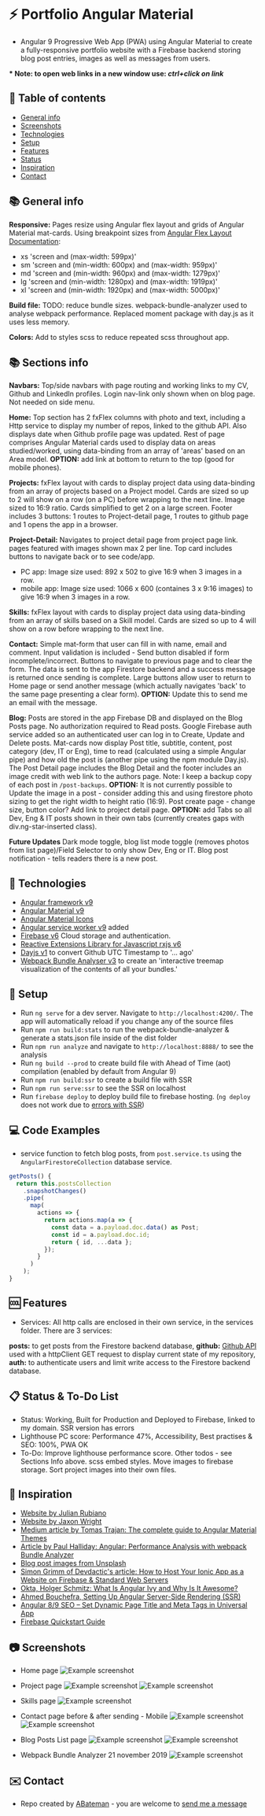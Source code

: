 # :zap: Portfolio Angular Material

* Angular 9 Progressive Web App (PWA) using Angular Material to create a fully-responsive portfolio website with a Firebase backend storing blog post entries, images as well as messages from users.

**\* Note: to open web links in a new window use: _ctrl+click on link_**

## :page_facing_up: Table of contents

* [General info](#general-info)
* [Screenshots](#screenshots)
* [Technologies](#technologies)
* [Setup](#setup)
* [Features](#features)
* [Status](#status)
* [Inspiration](#inspiration)
* [Contact](#contact)

## :books: General info

**Responsive:** Pages resize using Angular flex layout and grids of Angular Material mat-cards. Using breakpoint sizes from [Angular Flex Layout Documentation](https://github.com/angular/flex-layout/wiki/Responsive-API):

* xs 'screen and (max-width: 599px)'
* sm 'screen and (min-width: 600px) and (max-width: 959px)'
* md 'screen and (min-width: 960px) and (max-width: 1279px)'
* lg 'screen and (min-width: 1280px) and (max-width: 1919px)'
* xl 'screen and (min-width: 1920px) and (max-width: 5000px)'

**Build file:** TODO: reduce bundle sizes. webpack-bundle-analyzer used to analyse webpack performance. Replaced moment package with day.js as it uses less memory.

**Colors:** Add to styles scss to reduce repeated scss throughout app.

## :books: Sections info

**Navbars:** Top/side navbars with page routing and working links to my CV, Github and LinkedIn profiles. Login nav-link only shown when on blog page. Not needed on side menu.

**Home:** Top section has 2 fxFlex columns with photo and text, including a Http service to display my number of repos, linked to the github API. Also displays date when Github profile page was updated. Rest of page comprises Angular Material cards used to display data on areas studied/worked, using data-binding from an array of 'areas' based on an Area model.
**OPTION:** add link at bottom to return to the top (good for mobile phones).

**Projects:** fxFlex layout with cards to display project data using data-binding from an array of projects based on a Project model. Cards are sized so up to 2 will show on a row (on a PC) before wrapping to the next line. Image sized to 16:9 ratio. Cards simplified to get 2 on a large screen. Footer includes 3 buttons: 1 routes to Project-detail page, 1 routes to github page and 1 opens the app in a browser.

**Project-Detail:** Navigates to project detail page from project page link. pages featured with images shown max 2 per line. Top card includes buttons to navigate back or to see code/app.

* PC app: Image size used: 892 x 502 to give 16:9 when 3 images in a row.
* mobile app: Image size used: 1066 x 600 (containes 3 x 9:16 images) to give 16:9 when 3 images in a row.

**Skills:** fxFlex layout with cards to display project data using data-binding from an array of skills based on a Skill model. Cards are sized so up to 4 will show on a row before wrapping to the next line.

**Contact:** Simple mat-form that user can fill in with name, email and comment. Input validation is included - Send button disabled if form incomplete/incorrect. Buttons to navigate to previous page and to clear the form. The data is sent to the app Firestore backend and a success message is returned once sending is complete. Large buttons allow user to return to Home page or send another message (which actually navigates 'back' to the same page presenting a clear form).
**OPTION:** Update this to send me an email with the message.

**Blog:** Posts are stored in the app Firebase DB and displayed on the Blog Posts page. No authorization required to Read posts. Google Firebase auth service added so an authenticated user can log in to Create, Update and Delete posts.
  Mat-cards now display Post title, subtitle, content, post category (dev, IT or Eng), time to read (calculated using a simple Angular pipe) and how old the post is (another pipe using the npm module Day.js). The Post Detail page includes the Blog Detail and the footer includes an image credit with web link to the authors page. Note: I keep a backup copy of each post in `/post-backups`.
**OPTION:** It is not currently possible to Update the image in a post - consider adding this and using firestore photo sizing to get the right width to height ratio (16:9). Post create page - change size, button color? Add link to project detail page.
**OPTION:** add Tabs so all Dev, Eng & IT posts shown in their own tabs (currently creates gaps with div.ng-star-inserted class).

**Future Updates** Dark mode toggle, blog list mode toggle (removes photos from list page)/Field Selector to only show Dev, Eng or IT. Blog post notification - tells readers there is a new post.

## :signal_strength: Technologies

* [Angular framework v9](https://angular.io/)
* [Angular Material v9](https://material.angular.io/)
* [Angular Material Icons](https://material.io/resources/icons/?style=baseline)
* [Angular service worker v9](https://angular.io/guide/service-worker-intro) added
* [Firebase v6](https://firebase.google.com) Cloud storage and authentication.
* [Reactive Extensions Library for Javascript rxjs v6](https://rxjs-dev.firebaseapp.com/)
* [Dayjs v1](https://github.com/iamkun/dayjs) to convert Github UTC Timestamp to '... ago'
* [Webpack Bundle Analyser v3](https://www.npmjs.com/package/webpack-bundle-analyzer) to create an 'interactive treemap visualization of the contents of all your bundles.'

## :floppy_disk: Setup

* Run `ng serve` for a dev server. Navigate to `http://localhost:4200/`. The app will automatically reload if you change any of the source files
* Run `npm run build:stats` to run the webpack-bundle-analyzer & generate a stats.json file inside of the dist folder
* Run `npm run analyze` and navigate to `http://localhost:8888/` to see the analysis
* Run `ng build --prod` to create build file with Ahead of Time (aot) compilation (enabled by default from Angular 9)
* Run `npm run build:ssr` to create a build file with SSR
* Run `npm run serve:ssr` to see the SSR on localhost
* Run `firebase deploy` to deploy build file to firebase hosting. (`ng deploy` does not work due to [errors with SSR](https://stackoverflow.com/questions/61913016/angular-npm-run-servessr-fails))

## :computer: Code Examples

* service function to fetch blog posts, from `post.service.ts` using the `AngularFirestoreCollection` database service.

```typescript
getPosts() {
  return this.postsCollection
    .snapshotChanges()
    .pipe(
      map(
        actions => {
          return actions.map(a => {
            const data = a.payload.doc.data() as Post;
            const id = a.payload.doc.id;
            return { id, ...data };
          });
        }
      )
    );
}
```

## :cool: Features

* Services: All http calls are enclosed in their own service, in the services folder. There are 3 services:

**posts:** to get posts from the Firestore backend database, **github:** [Github API](https://developer.github.com/v4/query/) used with a httpClient GET request to display current state of my repository, **auth:** to authenticate users and limit write access to the Firestore backend database.

## :clipboard: Status & To-Do List

* Status: Working, Built for Production and Deployed to Firebase, linked to my domain. SSR version has errors
* Lighthouse PC score: Performance 47%, Accessibility, Best practises & SEO: 100%, PWA OK
* To-Do: Improve lighthouse performance score. Other todos - see Sections Info above. scss embed styles. Move images to firebase storage. Sort project images into their own files.

## :clap: Inspiration

* [Website by Julian Rubiano](http://www.julienrubiano.fr/)
* [Website by Jaxon Wright](https://jaxonwright.com/)
* [Medium article by Tomas Trajan: The complete guide to Angular Material Themes](https://medium.com/@tomastrajan/the-complete-guide-to-angular-material-themes-4d165a9d24d1)
* [Article by Paul Halliday: Angular: Performance Analysis with webpack Bundle Analyzer](https://alligator.io/angular/angular-webpack-bundle-analyzer/)
* [Blog post images from Unsplash](https://unsplash.com/)
* [Simon Grimm of Devdactic's article: How to Host Your Ionic App as a Website on Firebase & Standard Web Servers](https://devdactic.com/host-ionic-website-firebase/)
* [Okta, Holger Schmitz: What Is Angular Ivy and Why Is It Awesome?](https://developer.okta.com/blog/2020/02/12/angular-ivy)
* [Ahmed Bouchefra, Setting Up Angular Server-Side Rendering (SSR)](https://blog.jscrambler.com/setting-up-angular-server-side-rendering-ssr/)
* [Angular 8/9 SEO – Set Dynamic Page Title and Meta Tags in Universal App](https://www.positronx.io/angular-seo-set-dynamic-page-title-meta-tags-in-universal-app/)
* [Firebase Quickstart Guide](https://firebaseopensource.com/projects/angular/angularfire2/)

## :camera: Screenshots

* Home page
  ![Example screenshot](./img/home-pc.png)

* Project page
  ![Example screenshot](./img/projects-pc.png)
  ![Example screenshot](./img/projects-detail.png)

* Skills page
  ![Example screenshot](./img/skills-pc.png)

* Contact page before & after sending - Mobile
  ![Example screenshot](./img/contact-mobile.png)
  ![Example screenshot](./img/contact-mobile-sent.png)

* Blog Posts List page
  ![Example screenshot](./img/blog-pc.png)
  ![Example screenshot](./img/blog-create-pc.png)

* Webpack Bundle Analyzer 21 november 2019
  ![Example screenshot](./img/bundle_analyzer.png)

## :envelope: Contact

* Repo created by [ABateman](https://www.andrewbateman.org) - you are welcome to [send me a message](https://andrewbateman.org/contact)
